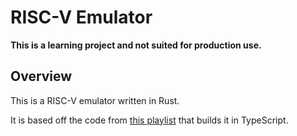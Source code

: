 # RISC-V Emulator

**This is a learning project and not suited for production use.**

## Overview

This is a RISC-V emulator written in Rust.

It is based off the code from [this playlist](https://www.youtube.com/playlist?list=PLP29wDx6QmW4sXTvFYgbHrLygqH8_oNEH) that builds it in TypeScript.
